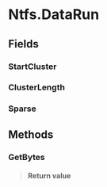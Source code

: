 ﻿


# Ntfs.DataRun

## Fields

### StartCluster

### ClusterLength

### Sparse

## Methods


### GetBytes

> #### Return value
> 